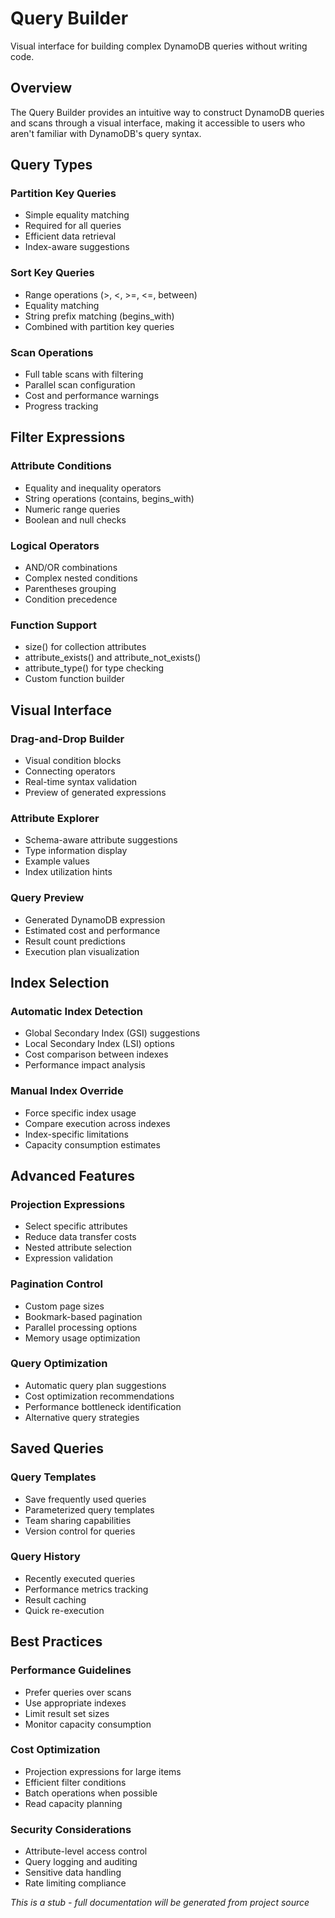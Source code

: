 # Query Builder

Visual interface for building complex DynamoDB queries without writing code.

## Overview

The Query Builder provides an intuitive way to construct DynamoDB queries and scans through a visual interface, making it accessible to users who aren't familiar with DynamoDB's query syntax.

## Query Types

### Partition Key Queries
- Simple equality matching
- Required for all queries
- Efficient data retrieval
- Index-aware suggestions

### Sort Key Queries
- Range operations (>, <, >=, <=, between)
- Equality matching
- String prefix matching (begins_with)
- Combined with partition key queries

### Scan Operations
- Full table scans with filtering
- Parallel scan configuration
- Cost and performance warnings
- Progress tracking

## Filter Expressions

### Attribute Conditions
- Equality and inequality operators
- String operations (contains, begins_with)
- Numeric range queries
- Boolean and null checks

### Logical Operators
- AND/OR combinations
- Complex nested conditions
- Parentheses grouping
- Condition precedence

### Function Support
- size() for collection attributes
- attribute_exists() and attribute_not_exists()
- attribute_type() for type checking
- Custom function builder

## Visual Interface

### Drag-and-Drop Builder
- Visual condition blocks
- Connecting operators
- Real-time syntax validation
- Preview of generated expressions

### Attribute Explorer
- Schema-aware attribute suggestions
- Type information display
- Example values
- Index utilization hints

### Query Preview
- Generated DynamoDB expression
- Estimated cost and performance
- Result count predictions
- Execution plan visualization

## Index Selection

### Automatic Index Detection
- Global Secondary Index (GSI) suggestions
- Local Secondary Index (LSI) options
- Cost comparison between indexes
- Performance impact analysis

### Manual Index Override
- Force specific index usage
- Compare execution across indexes
- Index-specific limitations
- Capacity consumption estimates

## Advanced Features

### Projection Expressions
- Select specific attributes
- Reduce data transfer costs
- Nested attribute selection
- Expression validation

### Pagination Control
- Custom page sizes
- Bookmark-based pagination
- Parallel processing options
- Memory usage optimization

### Query Optimization
- Automatic query plan suggestions
- Cost optimization recommendations
- Performance bottleneck identification
- Alternative query strategies

## Saved Queries

### Query Templates
- Save frequently used queries
- Parameterized query templates
- Team sharing capabilities
- Version control for queries

### Query History
- Recently executed queries
- Performance metrics tracking
- Result caching
- Quick re-execution

## Best Practices

### Performance Guidelines
- Prefer queries over scans
- Use appropriate indexes
- Limit result set sizes
- Monitor capacity consumption

### Cost Optimization
- Projection expressions for large items
- Efficient filter conditions
- Batch operations when possible
- Read capacity planning

### Security Considerations
- Attribute-level access control
- Query logging and auditing
- Sensitive data handling
- Rate limiting compliance

*This is a stub - full documentation will be generated from project source*